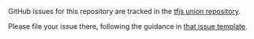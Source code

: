GitHub issues for this repository are tracked in the [tfjs union repository](https://github.com/tensorflow/tfjs/issues).

Please file your issue there, following the guidance in [that issue template](https://github.com/tensorflow/tfjs/blob/master/ISSUE_TEMPLATE.md).
